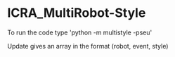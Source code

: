 # ICRA_MultiRobot-Style

To run the code type 'python -m multistyle -pseu'

Update gives an array in the format (robot, event, style)